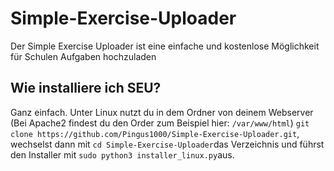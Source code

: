 # Simple-Exercise-Uploader
Der Simple Exercise Uploader ist eine einfache und kostenlose Möglichkeit für Schulen Aufgaben hochzuladen <br>
## Wie installiere ich SEU?
Ganz einfach. Unter Linux nutzt du in dem Ordner von deinem Webserver (Bei Apache2 findest du den Order zum Beispiel hier: `/var/www/html`) `git clone https://github.com/Pingus1000/Simple-Exercise-Uploader.git`, wechselst dann mit `cd Simple-Exercise-Uploader`das Verzeichnis und führst den Installer mit `sudo python3 installer_linux.py`aus.

